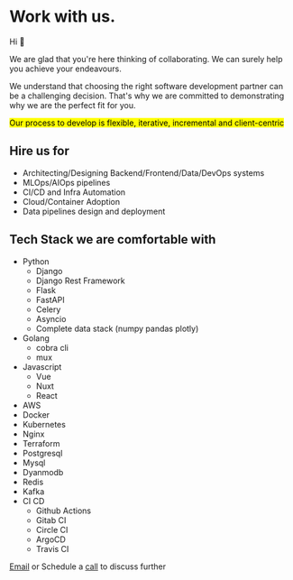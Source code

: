 # Work with us.

Hi :wave:

We are glad that you're here thinking of collaborating. We can surely help you achieve your endeavours. 

We understand that choosing the right software development partner can be a challenging decision. That's why we are committed to demonstrating why we are the perfect fit for you.

<mark>Our process to develop is flexible, iterative, incremental and client-centric</mark>

## Hire us for

* Architecting/Designing Backend/Frontend/Data/DevOps systems
* MLOps/AIOps pipelines
* CI/CD and Infra Automation
* Cloud/Container Adoption
* Data pipelines design and deployment

## Tech Stack we are comfortable with
* Python
    * Django
    * Django Rest Framework
    * Flask
    * FastAPI
    * Celery
    * Asyncio
    * Complete data stack (numpy pandas plotly)
* Golang
    * cobra cli
    * mux
* Javascript
    * Vue
    * Nuxt
    * React
* AWS
* Docker
* Kubernetes
* Nginx
* Terraform
* Postgresql
* Mysql
* Dyanmodb
* Redis
* Kafka
* CI CD
    * Github Actions
    * Gitab CI
    * Circle CI
    * ArgoCD
    * Travis CI

[Email](mailto:dishant@prodinit.com) or Schedule a [call](https://calendly.com/dishantsethi14/30min) to discuss further